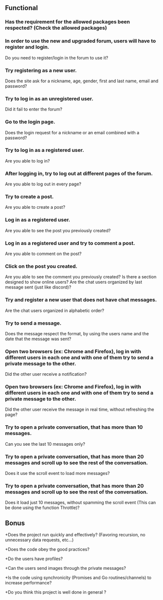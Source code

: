 ## Functional
### Has the requirement for the allowed packages been respected? (Check the allowed packages)


### In order to use the new and upgraded forum, users will have to register and login.
Do you need to register/login in the forum to use it?


### Try registering as a new user.
Does the site ask for a nickname, age, gender, first and last name, email and password?


### Try to log in as an unregistered user.
Did it fail to enter the forum?


### Go to the login page.
Does the login request for a nickname or an email combined with a password?


### Try to log in as a registered user.
Are you able to log in?


### After logging in, try to log out at different pages of the forum.
Are you able to log out in every page?


### Try to create a post.
Are you able to create a post?


### Log in as a registered user.
Are you able to see the post you previously created?


### Log in as a registered user and try to comment a post.
Are you able to comment on the post?


### Click on the post you created.
Are you able to see the comment you previously created?
Is there a section designed to show online users?
Are the chat users organized by last message sent (just like discord)?


### Try and register a new user that does not have chat messages.
Are the chat users organized in alphabetic order?


### Try to send a message.
Does the message respect the format, by using the users name and the date that the message was sent?


### Open two browsers (ex: Chrome and Firefox), log in with different users in each one and with one of them try to send a private message to the other.
Did the other user receive a notification?


### Open two browsers (ex: Chrome and Firefox), log in with different users in each one and with one of them try to send a private message to the other.
Did the other user receive the message in real time, without refreshing the page?


### Try to open a private conversation, that has more than 10 messages.
Can you see the last 10 messages only?


### Try to open a private conversation, that has more than 20 messages and scroll up to see the rest of the conversation.
Does it use the scroll event to load more messages?


### Try to open a private conversation, that has more than 20 messages and scroll up to see the rest of the conversation.
Does it load just 10 messages, without spamming the scroll event (This can be done using the function Throttle)?


## Bonus
+Does the project run quickly and effectively? (Favoring recursion, no unnecessary data requests, etc...)

+Does the code obey the good practices?

+Do the users have profiles?

+Can the users send images through the private messages?

+Is the code using synchronicity (Promises and Go routines/channels) to increase performance?

+Do you think this project is well done in general ?
